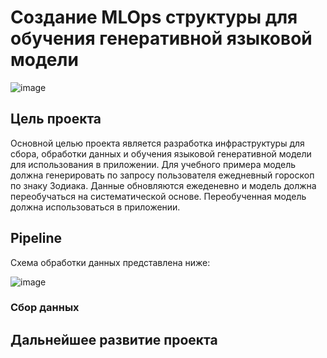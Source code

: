 # Создание MLOps структуры для обучения генеративной языковой модели

![image](https://github.com/shakhovak/MLOps_HW/assets/89096305/fc239bfd-64af-4a89-81ed-40db51f5ca53)

## Цель проекта
Основной целью проекта является разработка инфраструктуры для сбора, обработки данных и обучения языковой генеративной модели для использования в приложении. Для учебного примера модель должна генерировать по запросу пользователя ежедневный гороскоп по знаку Зодиака. Данные обновляются ежеденевно и модель должна переобучаться на систематической основе. Переобученная модель должна использоваться в приложении.

## Pipeline
Схема обработки данных представлена ниже:

![image](https://github.com/shakhovak/MLOps_HW/assets/89096305/dbb65ba6-c500-460e-a8db-6c423761c761)

### Сбор данных


## Дальнейшее развитие проекта

